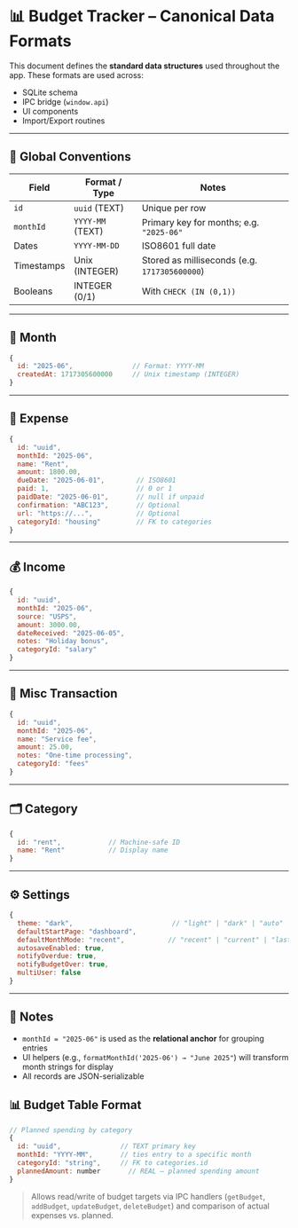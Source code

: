 # 📊 Budget Tracker – Canonical Data Formats

This document defines the **standard data structures** used throughout the app. These formats are used across:

- SQLite schema
- IPC bridge (`window.api`)
- UI components
- Import/Export routines

---

## 🔄 Global Conventions

| Field      | Format / Type    | Notes                                         |
| ---------- | ---------------- | --------------------------------------------- |
| `id`       | `uuid` (TEXT)    | Unique per row                                |
| `monthId`  | `YYYY-MM` (TEXT) | Primary key for months; e.g. `"2025-06"`      |
| Dates      | `YYYY-MM-DD`     | ISO8601 full date                             |
| Timestamps | Unix (INTEGER)   | Stored as milliseconds (e.g. `1717305600000`) |
| Booleans   | INTEGER (0/1)    | With `CHECK (IN (0,1))`                       |

---

## 📅 Month

```js
{
  id: "2025-06",               // Format: YYYY-MM
  createdAt: 1717305600000     // Unix timestamp (INTEGER)
}
```

---

## 💸 Expense

```js
{
  id: "uuid",
  monthId: "2025-06",
  name: "Rent",
  amount: 1800.00,
  dueDate: "2025-06-01",        // ISO8601
  paid: 1,                      // 0 or 1
  paidDate: "2025-06-01",       // null if unpaid
  confirmation: "ABC123",       // Optional
  url: "https://...",           // Optional
  categoryId: "housing"         // FK to categories
}
```

---

## 💰 Income

```js
{
  id: "uuid",
  monthId: "2025-06",
  source: "USPS",
  amount: 3000.00,
  dateReceived: "2025-06-05",
  notes: "Holiday bonus",
  categoryId: "salary"
}
```

---

## 🧾 Misc Transaction

```js
{
  id: "uuid",
  monthId: "2025-06",
  name: "Service fee",
  amount: 25.00,
  notes: "One-time processing",
  categoryId: "fees"
}
```

---

## 🗂️ Category

```js
{
  id: "rent",            // Machine-safe ID
  name: "Rent"           // Display name
}
```

---

## ⚙️ Settings

```js
{
  theme: "dark",                         // "light" | "dark" | "auto"
  defaultStartPage: "dashboard",
  defaultMonthMode: "recent",           // "recent" | "current" | "last"
  autosaveEnabled: true,
  notifyOverdue: true,
  notifyBudgetOver: true,
  multiUser: false
}
```

---

## 📌 Notes

- `monthId = "2025-06"` is used as the **relational anchor** for grouping entries
- UI helpers (e.g., `formatMonthId('2025-06') → "June 2025"`) will transform month strings for display
- All records are JSON-serializable

## 📊 Budget Table Format

```js
// Planned spending by category
{
  id: "uuid",               // TEXT primary key
  monthId: "YYYY-MM",       // ties entry to a specific month
  categoryId: "string",     // FK to categories.id
  plannedAmount: number       // REAL – planned spending amount
}
```

> Allows read/write of budget targets via IPC handlers (`getBudget`, `addBudget`, `updateBudget`, `deleteBudget`) and comparison of actual expenses vs. planned.
